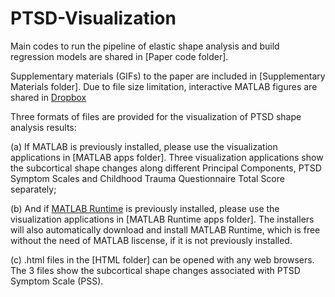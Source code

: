 # PTSD-Visualization

Main codes to run the pipeline of elastic shape analysis and build regression models are shared in [Paper code folder].

Supplementary materials (GIFs) to the paper are included in [Supplementary Materials folder]. Due to file size limitation, interactive MATLAB figures are shared in [Dropbox](https://www.dropbox.com/sh/w3mrjt5e0d58qip/AAAYt0-duenHAOF-D_bXBitwa?dl=0)

Three formats of files are provided for the visualization of PTSD shape analysis results: 

(a) If MATLAB is previously installed, please use the visualization applications in [MATLAB apps folder]. Three visualization applications show the subcortical shape changes along different Principal Components, PTSD Symptom Scales and Childhood Trauma Questionnaire Total Score separately; 

(b) And if [MATLAB Runtime](https://www.mathworks.com/products/compiler/matlab-runtime.html) is previously installed, please use the visualization applications in [MATLAB Runtime apps folder]. The installers will also automatically download and install MATLAB Runtime, which is free without the need of MATLAB liscense, if it is not previously installed.

(c) .html files in the [HTML folder] can be opened with any web browsers. The 3 files show the subcortical shape changes associated with PTSD Symptom Scale (PSS).
